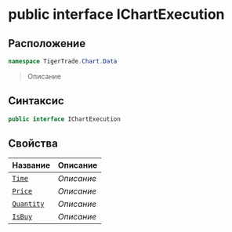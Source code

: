 
# public interface IChartExecution
## Расположение
```csharp
namespace TigerTrade.Chart.Data
```



> Описание

## Синтаксис
```csharp
public interface IChartExecution
```


## Свойства
| Название | Описание |
| --- | --- |
| [`Time`](./IChartExecution.cs/Свойства/Time.md) | *Описание* |
| [`Price`](./IChartExecution.cs/Свойства/Price.md) | *Описание* |
| [`Quantity`](./IChartExecution.cs/Свойства/Quantity.md) | *Описание* |
| [`IsBuy`](./IChartExecution.cs/Свойства/IsBuy.md) | *Описание* |



